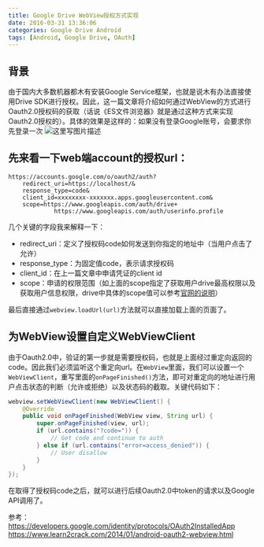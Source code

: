 ```yaml
---
title: Google Drive WebView授权方式实现
date: 2016-03-31 13:36:06
categories: Google Drive Android
tags: [Android, Google Drive, OAuth]
---
```


## 背景
由于国内大多数机器都木有安装Google Service框架，也就是说木有办法直接使用Drive SDK进行授权。因此，这一篇文章将介绍如何通过WebView的方式进行Oauth2.0授权码的获取（话说《ES文件浏览器》就是通过这种方式来实现Oauth2.0授权的）。具体的效果是这样的：如果没有登录Google账号，会要求你先登录一次
![这里写图片描述](20160331142025828.png)

## 先来看一下web端account的授权url：
```
https://accounts.google.com/o/oauth2/auth?
    redirect_uri=https://localhost/&
    response_type=code&
    client_id=xxxxxxxx-xxxxxxx.apps.googleusercontent.com&
    scope=https://www.googleapis.com/auth/drive+
             https://www.googleapis.com/auth/userinfo.profile
```

几个关键的字段我来解释一下：

 - redirect_uri：定义了授权码code如何发送到你指定的地址中（当用户点击了允许）
 - response_type：为固定值code，表示请求授权码
 - client_id：在上一篇文章中申请凭证的client id
 - scope：申请的权限范围（如上面的scope指定了获取用户drive最高权限以及获取用户信息权限，drive中具体的scope值可以参考[官网的说明][1]）

最后直接通过`webview.loadUrl(url)`方法就可以直接加载上面的页面了。


## 为WebView设置自定义WebViewClient
由于Oauth2.0中，验证的第一步就是需要授权码，也就是上面经过重定向返回的code。因此我们必须监听这个重定向url。在`WebView`里面，我们可以设置一个`WebViewClient`，重写里面的`onPageFinished()`方法，即可对重定向的地址进行用户点击状态的判断（允许或拒绝）以及状态码的截取。关键代码如下：

```java
webview.setWebViewClient(new WebViewClient() {
    @Override
    public void onPageFinished(WebView view, String url) {
        super.onPageFinished(view, url);
        if (url.contains("?code=")) {
            // Get code and continue to auth
        } else if (url.contains("error=access_denied")) {
            // User disallow
        }
    }
});
```

在取得了授权码code之后，就可以进行后续Oauth2.0中token的请求以及Google API调用了。

参考：
https://developers.google.com/identity/protocols/OAuth2InstalledApp
https://www.learn2crack.com/2014/01/android-oauth2-webview.html

[1]: https://developers.google.com/drive/v2/web/scopes
